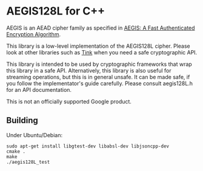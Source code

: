 # AEGIS128L for C++

AEGIS is an AEAD cipher family as specified in [AEGIS: A Fast Authenticated
Encryption Algorithm](http://competitions.cr.yp.to/round1/aegisv1.pdf).

This library is a low-level implementation of the AEGIS128L cipher. Please look
at other libraries such as [Tink](https://github.com/google/tink) when you need
a safe cryptographic API.

This library is intended to be used by cryptographic frameworks that wrap this
library in a safe API. Alternatively, this library is also useful for streaming
operations, but this is in general unsafe. It can be made safe, if you follow
the implementator's guide carefully. Please consult aegis128L.h for an API
documentation.

This is not an officially supported Google product.

## Building

Under Ubuntu/Debian:

```
sudo apt-get install libgtest-dev libabsl-dev libjsoncpp-dev
cmake .
make
./aegis128L_test
```
